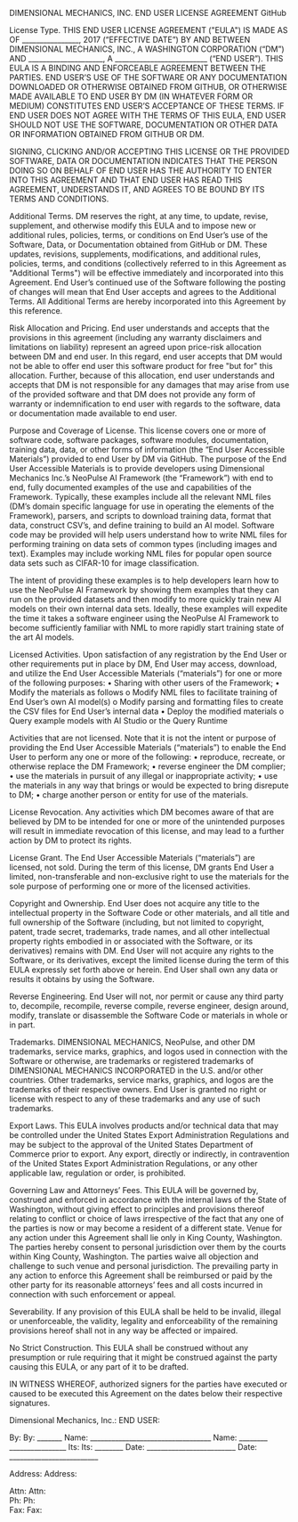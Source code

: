  DIMENSIONAL MECHANICS, INC. 
END USER LICENSE AGREEMENT
GitHub


License Type. THIS END USER LICENSE AGREEMENT ("EULA") IS MADE AS OF ________________, 2017 (“EFFECTIVE DATE”) BY AND BETWEEN DIMENSIONAL MECHANICS, INC., A WASHINGTON CORPORATION (“DM”) AND _____________________, A __________________________ (“END USER”).  THIS EULA IS A BINDING AND ENFORCEABLE AGREEMENT BETWEEN THE PARTIES. END USER’S USE OF THE SOFTWARE OR ANY DOCUMENTATION DOWNLOADED OR OTHERWISE OBTAINED FROM GITHUB, OR OTHERWISE MADE AVAILABLE TO END USER BY DM (IN WHATEVER FORM OR MEDIUM) CONSTITUTES END USER’S ACCEPTANCE OF THESE TERMS.  IF END USER DOES NOT AGREE WITH THE TERMS OF THIS EULA, END USER SHOULD NOT USE THE SOFTWARE, DOCUMENTATION OR OTHER DATA OR INFORMATION OBTAINED FROM GITHUB OR DM.  

SIGNING, CLICKING AND/OR ACCEPTING THIS LICENSE OR THE PROVIDED SOFTWARE, DATA OR DOCUMENTATION INDICATES THAT THE PERSON DOING SO ON BEHALF OF END USER HAS THE AUTHORITY TO ENTER INTO THIS AGREEMENT AND THAT END USER HAS READ THIS AGREEMENT, UNDERSTANDS IT, AND AGREES TO BE BOUND BY ITS TERMS AND CONDITIONS.  

Additional Terms.  DM reserves the right, at any time, to update, revise, supplement, and otherwise modify this EULA and to impose new or additional rules, policies, terms, or conditions on End User’s use of the Software, Data, or Documentation obtained from GitHub or DM.  These updates, revisions, supplements, modifications, and additional rules, policies, terms, and conditions (collectively referred to in this Agreement as "Additional Terms") will be effective immediately and incorporated into this Agreement. End User’s continued use of the Software following the posting of changes will mean that End User accepts and agrees to the Additional Terms.  All Additional Terms are hereby incorporated into this Agreement by this reference.

Risk Allocation and Pricing. End user understands and accepts that the provisions in this agreement (including any warranty disclaimers and limitations on liability) represent an agreed upon price-risk allocation between DM and end user. In this regard, end user accepts that DM would not be able to offer end user this software product for free "but for" this allocation. Further, because of this allocation, end user understands and accepts that DM is not responsible for any damages that may arise from use of the provided software and that DM does not provide any form of warranty or indemnification to end user with regards to the software, data or documentation made available to end user.

Purpose and Coverage of License.
This license covers one or more of software code, software packages, software modules, documentation, training data, data, or other forms of information (the “End User Accessible Materials”) provided to end User by DM via GitHub. The purpose of the End User Accessible Materials is to provide developers using Dimensional Mechanics Inc.’s NeoPulse AI Framework (the “Framework”) with end to end, fully documented examples of the use and capabilities of the Framework. Typically, these examples include all the relevant NML files (DM’s domain specific language for use in operating the elements of the Framework), parsers, and scripts to download training data, format that data, construct CSV’s, and define training to build an AI model. Software code may be provided will help users understand how to write NML files for performing training on data sets of common types (including images and text). Examples may include working NML files for popular open source data sets such as CIFAR-10 for image classification. 

The intent of providing these examples is to help developers learn how to use the NeoPulse AI Framework by showing them examples that they can run on the provided datasets and then modify to more quickly train new AI models on their own internal data sets. Ideally, these examples will expedite the time it takes a software engineer using the NeoPulse AI Framework to become sufficiently familiar with NML to more rapidly start training state of the art AI models.

Licensed Activities. Upon satisfaction of any registration by the End User or other requirements put in place by DM, End User may access, download, and utilize the End User Accessible Materials (“materials”) for one or more of the following purposes:
•	Sharing with other users of the Framework;
•	Modify the materials as follows
o	Modify NML files to facilitate training of End User’s own AI model(s)
o	Modify parsing and formatting files to create the CSV files for End User’s internal data
•	Deploy the modified materials
o	Query example models with AI Studio or the Query Runtime

Activities that are not licensed. Note that it is not the intent or purpose of providing the End User Accessible Materials (“materials”) to enable the End User to perform any one or more of the following:
•	reproduce, recreate, or otherwise replace the DM Framework;
•	reverse engineer the DM complier;
•	use the materials in pursuit of any illegal or inappropriate activity;
•	use the materials in any way that brings or would be expected to bring disrepute to DM;
•	charge another person or entity for use of the materials.

License Revocation. Any activities which DM becomes aware of that are believed by DM to be intended for one or more of the unintended purposes will result in immediate revocation of this license, and may lead to a further action by DM to protect its rights.

License Grant. The End User Accessible Materials (“materials”) are licensed, not sold. During the term of this license, DM grants End User a limited, non-transferable and non-exclusive right to use the materials for the sole purpose of performing one or more of the licensed activities.

Copyright and Ownership. End User does not acquire any title to the intellectual property in the Software Code or other materials, and all title and full ownership of the Software (including, but not limited to copyright, patent, trade secret, trademarks, trade names, and all other intellectual property rights embodied in or associated with the Software, or its derivatives) remains with DM.  End User will not acquire any rights to the Software, or its derivatives, except the limited license during the term of this EULA expressly set forth above or herein.  End User shall own any data or results it obtains by using the Software.
 
Reverse Engineering. End User will not, nor permit or cause any third party to, decompile, recompile, reverse compile, reverse engineer, design around, modify, translate or disassemble the Software Code or materials in whole or in part.    

Trademarks.  DIMENSIONAL MECHANICS, NeoPulse, and other DM trademarks, service marks, graphics, and logos used in connection with the Software or otherwise, are trademarks or registered trademarks of DIMENSIONAL MECHANICS INCORPORATED in the U.S. and/or other countries. Other trademarks, service marks, graphics, and logos are the trademarks of their respective owners. End User is granted no right or license with respect to any of these trademarks and any use of such trademarks.

Export Laws. This EULA involves products and/or technical data that may be controlled under the United States Export Administration Regulations and may be subject to the approval of the United States Department of Commerce prior to export.  Any export, directly or indirectly, in contravention of the United States Export Administration Regulations, or any other applicable law, regulation or order, is prohibited.

Governing Law and Attorneys’ Fees. This EULA will be governed by, construed and enforced in accordance with the internal laws of the State of Washington, without giving effect to principles and provisions thereof relating to conflict or choice of laws irrespective of the fact that any one of the parties is now or may become a resident of a different state.  Venue for any action under this Agreement shall lie only in King County, Washington.  The parties hereby consent to personal jurisdiction over them by the courts within King County, Washington.  The parties waive all objection and challenge to such venue and personal jurisdiction.  The prevailing party in any action to enforce this Agreement shall be reimbursed or paid by the other party for its reasonable attorneys’ fees and all costs incurred in connection with such enforcement or appeal.

Severability. If any provision of this EULA shall be held to be invalid, illegal or unenforceable, the validity, legality and enforceability of the remaining provisions hereof shall not in any way be affected or impaired.

No Strict Construction. This EULA shall be construed without any presumption or rule requiring that it might be construed against the party causing this EULA, or any part of it to be drafted.

IN WITNESS WHEREOF, authorized signers for the parties have executed or caused to be executed this Agreement on the dates below their respective signatures.
												
Dimensional Mechanics, Inc.:  			END USER: 

By: 						By: 					_______	
Name: 	__________________________________		Name: 	________			________________
Its: 						Its: 					________
Date:  _________________________			Date:  _________________________	

Address: 						Address:
												
												
	                        										
Attn: 							Attn: 					
Ph: 							Ph: 					
Fax: 							Fax: 					

